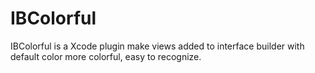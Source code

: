 # IBColorful
IBColorful is a Xcode plugin make views added to interface builder with default color more colorful, easy to recognize.
